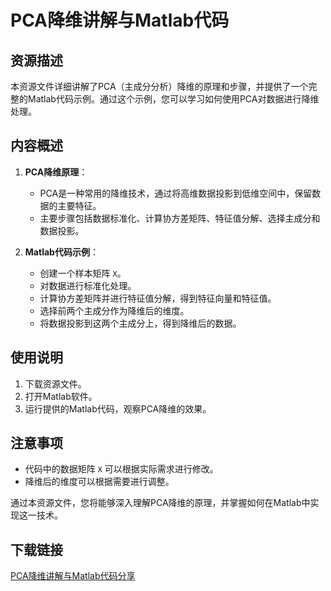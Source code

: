 # PCA降维讲解与Matlab代码

## 资源描述

本资源文件详细讲解了PCA（主成分分析）降维的原理和步骤，并提供了一个完整的Matlab代码示例。通过这个示例，您可以学习如何使用PCA对数据进行降维处理。

## 内容概述

1. **PCA降维原理**：
   - PCA是一种常用的降维技术，通过将高维数据投影到低维空间中，保留数据的主要特征。
   - 主要步骤包括数据标准化、计算协方差矩阵、特征值分解、选择主成分和数据投影。

2. **Matlab代码示例**：
   - 创建一个样本矩阵 `X`。
   - 对数据进行标准化处理。
   - 计算协方差矩阵并进行特征值分解，得到特征向量和特征值。
   - 选择前两个主成分作为降维后的维度。
   - 将数据投影到这两个主成分上，得到降维后的数据。

## 使用说明

1. 下载资源文件。
2. 打开Matlab软件。
3. 运行提供的Matlab代码，观察PCA降维的效果。

## 注意事项

- 代码中的数据矩阵 `X` 可以根据实际需求进行修改。
- 降维后的维度可以根据需要进行调整。

通过本资源文件，您将能够深入理解PCA降维的原理，并掌握如何在Matlab中实现这一技术。

## 下载链接

[PCA降维讲解与Matlab代码分享](https://pan.quark.cn/s/980f8390f6fb)